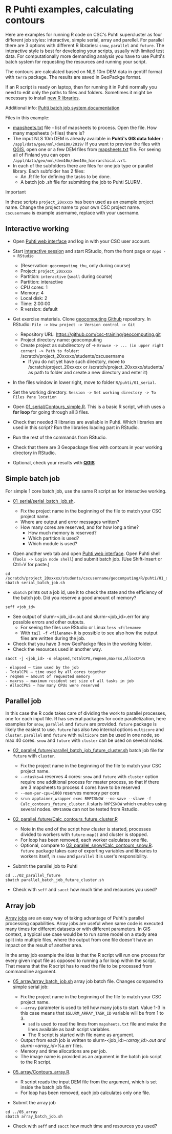 # R Puhti examples, calculating contours
Here are examples for running R code on CSC's Puhti supercluster as four different job styles: interactive, simple serial, array and parellel. For parallel there are 3 options with different R libraries: `snow`, `parallel` and `future`. The interactive style is best for developing your scripts, usually with limited test data. For computationally more demanding analysis you have to use Puhti's batch system for requesting the resources and running your script. 

The contours are calculated based on NLS 10m DEM data in geotiff format with `terra` package. The results are saved in GeoPackge format. 

If an R script is ready on laptop, then for running it in Puhti normally you need to edit only the paths to files and folders. Sometimes it might be necessary to install [new R libraries](https://docs.csc.fi/apps/r-env/#r-package-installations).

Additional info: [Puhti batch job system documentation](https://docs.csc.fi/computing/running/creating-job-scripts-puhti/)

Files in this example:
* [mapsheets.txt](mapsheets.txt) file - list of mapsheets to process. Open the file. How many mapsheets (=files) there is?
* The input NLS 10m DEM is already available in **Puhti's GIS data folder** : `/appl/data/geo/mml/dem10m/2019/` If you want to preview the files with [QGIS](https://docs.csc.fi/apps/qgis/), open one or a few DEM files from [mapsheets.txt](mapsheets.txt) file. For seeing all of Finland you can open `/appl/data/geo/mml/dem10m/dem10m_hierarchical.vrt`.
* In each of the subfolders there are files for one job type or parallel library. Each subfolder has 2 files:
    * An .R file for defining the tasks to be done.
    * A batch job .sh file for submitting the job to Puhti SLURM.
 
> [!IMPORTANT]  
> In these scripts `project_20xxxxx` has been used as an example project name. Change the project name to your own CSC project name.
> `cscusername` is example username, replace with your username.

## Interactive working 

* Open [Puhti web interface](https://puhti.csc.fi) and log in with your CSC user account.
* Start [interactive session](https://docs.csc.fi/computing/running/interactive-usage/) and start RStudio, from the front page or `Apps -> RStudio`
  * (Reservation: `geocomputing_thu`, only during course)
  * Project: `project_20xxxxx`
  * Partition: `interactive` (`small` during course)
  * Partition: interactive
  * CPU cores: 1
  * Memory: 4
  * Local disk: 2
  * Time: 2:00:00
  * R version: default

* Get exercise materials. Clone [geocomputing Github](https://github.com/csc-training/geocomputing) repository. In RStudio: `File -> New project -> Version control -> Git`
  * Repository URL: https://github.com/csc-training/geocomputing.git
  * Project directory name: geocomputing
  * Create project as subdirectory of -> `Browse -> ... (in upper right corner) -> Path to folder`: /scratch/project_20xxxxx/students/cscusername
  	* If you do not yet have such directory, move to /scratch/project_20xxxxx or /scratch/project_20xxxxx/students/ as path to folder and create a new directory and enter it)
* In the files window in lower right, move to folder `R/puhti/01_serial`.
* Set the working directory. `Session -> Set working directory -> To Files Pane location`

* Open [01_serial/Contours_simple.R](01_serial/Contours_simple.R). This is a basic R script, which uses a **for loop** for going through all 3 files. 
* Check that needed R libraries are available in Puhti. Which libraries are used in this script? Run the libraries loading part in RStudio. 
* Run the rest of the commands from RStudio. 
* Check that there are 3 Geopackage files with contours in your working directory in RStudio.
* Optional, check your results with **[QGIS](https://docs.csc.fi/apps/qgis/)**

## Simple batch job
For simple 1 core batch job, use the same R script as for interactive working.

* [01_serial/serial_batch_job.sh](01_serial/serial_batch_job.sh).
	* Fix the project name in the beginning of the file to match your CSC project name.
  	* Where are output and error messages written?
 	* How many cores are reserved, and for how long a time?
    	* How much memory is reserved?
     	* Which partition is used?
      	* Which module is used?

* Open another web tab and open [Puhti web interface](https://puhti.csc.fi). Open Puhti shell (`Tools -> Login node shell`) and submit batch job. (Use Shift-Insert or Ctrl+V for paste.)
```
cd /scratch/project_20xxxxx/students/cscusername/geocomputing/R/puhti/01_serial
sbatch serial_batch_job.sh
``` 
* `sbatch` prints out a job id, use it to check the state and the efficiency of the batch job. Did you reserve a good amount of memory?
```
seff <job_id>
```
* See output of slurm-<job_id>.out and slurm-<job_id>.err for any possible errors and other outputs.
	* For seeing the files use RStudio or Linux `less <filename>`
 	* With `tail -f <filename>` it is possible to see also how the output files are written during the job.
* Check that you have 3 new GeoPackge files in the working folder.
* Check the resources used in another way. 
```
sacct -j <job_id> -o elapsed,TotalCPU,reqmem,maxrss,AllocCPUS
```

	- elapsed – time used by the job
	- TotalCPU – time used by all cores together
	- reqmem – amount of requested memory
	- maxrss – maximum resident set size of all tasks in job
	- AllocCPUS – how many CPUs were reserved

## Parallel job 
In this case the R code takes care of dividing the work to parallel processes, one for each input file. R has several packages for code parallelization, here examples for `snow`, `parallel` and `future` are provided. `future` package is likely the easiest to use. `future` has also two internal options `multicore` and `cluster`. `parallel` and `future` with `multicore` can be used in one node, so max 40 cores. `snow` and `future` with `cluster` can be used on several nodes. 

* [02_parallel_future/parallel_batch_job_future_cluster.sh](02_parallel_future/parallel_batch_job_future_cluster.sh) batch job file for `future` with `cluster`.
	* Fix the project name in the beginning of the file to match your CSC project name.
  	* `--ntasks=4` reserves 4 cores: `snow` and `future` with `cluster` option require one additional process for master process, so that if there are 3 mapsheets to process 4 cores have to be reserved
	* `--mem-per-cpu=1000` reserves memory per core
	* `srun apptainer_wrapper exec RMPISNOW --no-save --slave -f Calc_contours_future_cluster.R` starts `RMPISNOW` which enables using several nodes. `RMPISNOW` can not be tested from Rstudio.
*  [02_parallel_future/Calc_contours_future_cluster.R](02_parallel_future/Calc_contours_future_cluster.R)
	* Note in the end of the script how cluster is started, processes divided to workers with `future-map()` and cluster is stopped.
	* For loop has been removed, each worker calculates one file.
	* Optional, compare to [03_parallel_snow/Calc_contours_snow.R](03_parallel_snow/Calc_contours_snow.R). `future` package takes care of exporting variables and libraries to workers itself, in `snow` and `parallel` it is user's responsibility.

* Submit the parallel job to Puhti
```
cd ../02_parallel_future
sbatch parallel_batch_job_future_cluster.sh
```
* Check with `seff` and `sacct` how much time and resources you used?

## Array job
[Array jobs](https://docs.csc.fi/computing/running/array-jobs/) are an easy way of taking advantage of Puhti's parallel processing capabilities. Array jobs are useful when same code is executed many times for different datasets or with different parameters. In GIS context, a typical use case would be to run some model on a study area split into multiple files, where the output from one file doesn't have an impact on the result of another area.

In the array job example the idea is that the R script will run one process for every given input file as opposed to running a for loop within the script. That means that the R script has to read the file to be processed from commandline argument. 

* [05_array/array_batch_job.sh](05_array/array_batch_job.sh) array job batch file. Changes compared to simple serial job:
    * Fix the project name in the beginning of the file to match your CSC project name.
    * `--array` parameter is used to tell how many jobs to start. Value 1-3 in this case means that `$SLURM_ARRAY_TASK_ID` variable will be from 1 to 3.
    	* `sed` is used to read the lines from `mapsheets.txt` file and make the lines available as bash script variables.
     	* The R script is started with file name as argument.
	* Output from each job is written to slurm-<job_id>_<array_id>.out and slurm-<array_id>_%a.err files. 
	* Memory and time allocations are per job.
	* The image name is provided as an argument in the batch job script to the R script. 
	
* [05_array/Contours_array.R](05_array/Contours_array.R). 
    * R script reads the input DEM file from the argument, which is set inside the batch job file. 
	* For loop has been removed, each job calculates only one file.
	
* Submit the array job
```
cd ../05_array
sbatch array_batch_job.sh
```
* Check with `seff` and `sacct` how much time and resources you used?

